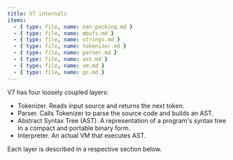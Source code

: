```yaml
---
title: V7 internals
items:
  - { type: file, name: nan-packing.md }
  - { type: file, name: mbufs.md }
  - { type: file, name: strings.md }
  - { type: file, name: tokenizer.md }
  - { type: file, name: parser.md }
  - { type: file, name: ast.md }
  - { type: file, name: vm.md }
  - { type: file, name: gc.md }
---
```


V7 has four loosely coupled layers:

- Tokenizer. Reads input source and returns the next token.
- Parser. Calls Tokenizer to parse the source code and builds an AST.
- Abstract Syntax Tree (AST). A representation of a program's syntax tree
  in a compact and portable binary form.
- Interpreter. An actual VM that executes AST.

Each layer is described in a respective section below.
